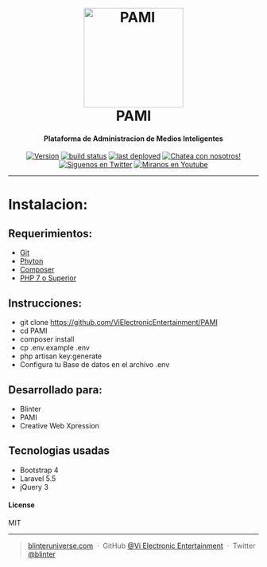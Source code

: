<h1 align="center">
  <br>
  <a href="http://www.blinteruniverse.com/pami/"><img src="http://www.blinteruniverse.com/wp-content/uploads/2017/11/AlphaPAMI.png" alt="PAMI" width="200"></a>
  <br>
  PAMI
  <br>
</h1>
<h4 align="center">Plataforma de Administracion de Medios Inteligentes</h4>
<p align="center">
  <a href="https://github.com/ViElectronicEntertainment/PAMI/releases">
  <img src="https://img.shields.io/badge/Version-0.0.1.5-yellow.svg?style=for-the-badge" alt="Version"></a>
  <a href="https://github.com/ViElectronicEntertainment/PAMI/issues">
  <img src="https://img.shields.io/badge/buildstatus-production-yellow.svg?style=for-the-badge" alt="build status"></a>
  <a href="https://facebook.com/BlinterUniverse/">
  <img src="https://img.shields.io/badge/Facebook-Like-blue.svg?style=for-the-badge" alt="last deployed"></a>
  <a href="https://discord.gg/34DYauN">
  <img src="https://img.shields.io/badge/Discord-Chat-blue.svg?style=for-the-badge" alt="Chatea con nosotros!"></a>
  <a href="https://twitter.com/BlinterUniverse">
  <img src="https://img.shields.io/badge/Twitter-Seguir-blue.svg?style=for-the-badge" alt="Siguenos en Twitter"></a>
  <a href="https://www.youtube.com/channel/UCji0rxIuB2g9P6c1xCF9FZQ">
  <img src="https://img.shields.io/badge/YouTube-Ver-red.svg?style=for-the-badge" alt="Miranos en Youtube"></a>
</p>

---

# Instalacion:

## Requerimientos:

* <a href="https://git-scm.com">Git</a>
* <a href="https://www.python.org/downloads/">Phyton</a>
* <a href="https://getcomposer.org/download/">Composer</a>
* <a href="https://secure.php.net/downloads.php/">PHP 7 o Superior</a>

## Instrucciones:

* git clone https://github.com/ViElectronicEntertainment/PAMI
* cd PAMI
* composer install
* cp .env.example .env
* php artisan key:generate
* Configura tu Base de datos en el archivo .env

## Desarrollado para:

* Blinter
* PAMI
* Creative Web Xpression

## Tecnologias usadas

* Bootstrap 4
* Laravel 5.5
* jQuery 3

#### License

MIT

---

> [blinteruniverse.com](https://www.blinteruniverse.com) &nbsp;&middot;&nbsp;
> GitHub [@Vi Electronic Entertainment](https://github.com/ViElectronicEntertainment) &nbsp;&middot;&nbsp;
> Twitter [@blinter](https://twitter.com/blinteruniverse)